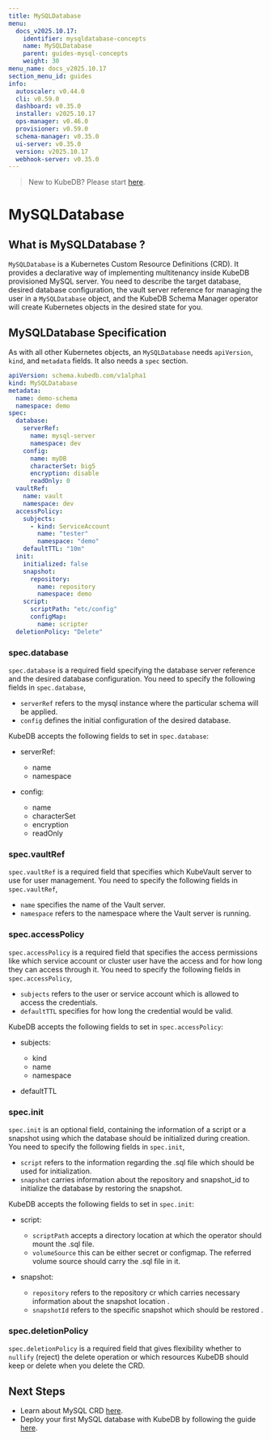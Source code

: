 ```yaml
---
title: MySQLDatabase
menu:
  docs_v2025.10.17:
    identifier: mysqldatabase-concepts
    name: MySQLDatabase
    parent: guides-mysql-concepts
    weight: 30
menu_name: docs_v2025.10.17
section_menu_id: guides
info:
  autoscaler: v0.44.0
  cli: v0.59.0
  dashboard: v0.35.0
  installer: v2025.10.17
  ops-manager: v0.46.0
  provisioner: v0.59.0
  schema-manager: v0.35.0
  ui-server: v0.35.0
  version: v2025.10.17
  webhook-server: v0.35.0
---
```


> New to KubeDB? Please start [here](/docs/v2025.10.17/README).

# MySQLDatabase

## What is MySQLDatabase ?
`MySQLDatabase` is a Kubernetes Custom Resource Definitions (CRD). It provides a declarative way of implementing multitenancy inside KubeDB provisioned MySQL server. You need to describe the target database, desired database configuration, the vault server reference for managing the user in a `MySQLDatabase` object, and the KubeDB Schema Manager operator will create Kubernetes objects in the desired state for you.

## MySQLDatabase Specification

As with all other Kubernetes objects, an `MySQLDatabase` needs `apiVersion`, `kind`, and `metadata` fields. It also needs a `spec` section.

```yaml
apiVersion: schema.kubedb.com/v1alpha1
kind: MySQLDatabase
metadata:
  name: demo-schema
  namespace: demo
spec:
  database:
    serverRef:
      name: mysql-server
      namespace: dev
    config: 
      name: myDB
      characterSet: big5
      encryption: disable
      readOnly: 0
  vaultRef:
    name: vault
    namespace: dev
  accessPolicy:
    subjects:
      - kind: ServiceAccount
        name: "tester"
        namespace: "demo"
    defaultTTL: "10m"
  init: 
    initialized: false
    snapshot:
      repository:
        name: repository
        namespace: demo
    script: 
      scriptPath: "etc/config"
      configMap:
        name: scripter
  deletionPolicy: "Delete"
```



### spec.database

`spec.database` is a required field specifying the database server reference and the desired database configuration. You need to specify the following fields in `spec.database`,

 - `serverRef` refers to the mysql instance where the particular schema will be applied.
 - `config` defines the initial configuration of the desired database.

KubeDB accepts the following fields to set in `spec.database`:

 - serverRef:
   - name
   - namespace

 - config:
   - name
   - characterSet
   - encryption
   - readOnly


### spec.vaultRef

`spec.vaultRef` is a required field that specifies which KubeVault server to use for user management. You need to specify the following fields in `spec.vaultRef`,

- `name` specifies the name of the Vault server.
- `namespace` refers to the namespace where the Vault server is running.


### spec.accessPolicy

`spec.accessPolicy` is a required field that specifies the access permissions like which service account or cluster user have the access and for how long they can access through it. You need to specify the following fields in `spec.accessPolicy`,

- `subjects` refers to the user or service account which is allowed to access the credentials.
- `defaultTTL` specifies for how long the credential would be valid.

KubeDB accepts the following fields to set in `spec.accessPolicy`:

- subjects:
  - kind
  - name
  - namespace

- defaultTTL


### spec.init

`spec.init` is an optional field, containing the information of a script or a snapshot using which the database should be initialized during creation. You need to specify the following fields in `spec.init`,

- `script` refers to the information regarding the .sql file which should be used for initialization.
- `snapshot` carries information about the  repository and snapshot_id to initialize the database by restoring the snapshot. 

KubeDB accepts the following fields to set in `spec.init`:

- script:
  - `scriptPath` accepts a directory location at which the operator should mount the .sql file.
  - `volumeSource` this can be either secret or configmap. The referred volume source should carry the .sql file in it. 

- snapshot:
  - `repository` refers to the repository cr which carries necessary information about the snapshot location .
  - `snapshotId` refers to the specific snapshot which should be restored . 



### spec.deletionPolicy

`spec.deletionPolicy` is a required field that gives flexibility whether to `nullify` (reject) the delete operation or which resources KubeDB should keep or delete when you delete the CRD.



## Next Steps

- Learn about MySQL CRD [here](/docs/v2025.10.17/guides/mysql/concepts/database/).
- Deploy your first MySQL database with KubeDB by following the guide [here](https://kubedb.com/docs/latest/guides/mysql/quickstart/).